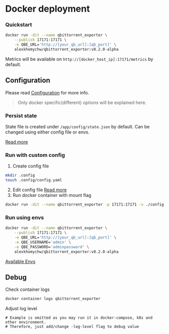 # Docker deployment

### Quickstart

```bash
docker run -dit --name qbittorrent_exporter \
    --publish 17171:17171 \
    -e QBE_URL='http://[your_qb_url]:[qb_port]' \
    alexkhomychw/qbittorrent_exporter:v0.2.0-alpha
```

Metrics will be available on `http://[docker_host_ip]:17171/metrics` by default.

## Configuration

Please read [Configuration](../Configuration.md) for more info.

> Only docker specific(different) options will be explained here.

### Persist state

State file is created under `/app/config/state.json` by default. Can be changed using either config file or envs.

[Read more](../Configuration.md#state)

### Run with custom config

1. Create config file
```bash
mkdir .config
touch .config/config.yaml
```
2. Edit config file [Read more](../Configuration.md#config-file)
3. Run docker container with mount flag
```bash
docker run -dit --name qbittorrent_exporter -p 17171:17171 -v ./config:/app/config alexkhomychw/qbittorrent_exporter:v0.2.0-alpha
```

### Run using envs

```bash
docker run -dit --name qbittorrent_exporter \
    --publish 17171:17171 \
    -e QBE_URL='http://[your_qb_url]:[qb_port]' \
    -e QBE_USERNAME='admin' \
    -e QBE_PASSWORD='adminpassword' \
    alexkhomychw/qbittorrent_exporter:v0.2.0-alpha
```

[Available Envs](../Configuration.md#envs)

## Debug

Check container logs
```bash
docker container logs qbittorrent_exporter
```

Adjust log level
```
# Example is omitted as you may run it in docker-compose, k8s and other environment.
# Therefore, just add/change -log-level flag to debug value
```